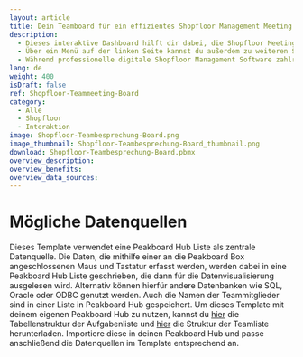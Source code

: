 ```yaml
---
layout: article
title: Dein Teamboard für ein effizientes Shopfloor Management Meeting
description: 
  - Dieses interaktive Dashboard hilft dir dabei, die Shopfloor Meetings deines Teams zu digitalisieren und so deine Shopfloor Management Prozesse zu optimieren. Dabei behältst du stets den Überblick über alle offenen Aufgaben deines Teams. Mit dem Dashboard kannst du nicht nur neue Aufgaben anlegen und diese einzelnen Teammitgliedern zuordnen, sondern auch bestehende Aufgaben anpassen, wenn diese sich beispielsweise in einem neuen Bearbeitungsstatus befinden. Außerdem können Aufgaben abgeschlossen oder gelöscht werden. Das Dashboard wird dabei per Maus und Tastatur bedient, die dazu einfach an die Peakboard Box angeschlossen werden. Die erfassten Daten werden in einer Liste in Peakboard Hub gespeichert und persistiert und können so auch für langfristige Auswertungen deiner Produktion herangezogen werden.
  - Über ein Menü auf der linken Seite kannst du außerdem zu weiteren Screens navigieren, welche relevante Produktionskennzahlen für dein Shopfloor Meeting anzeigen. Im Template wurden exemplarisch diese Screens mit Informationen zu wichtigen KPIs in der Produktion, wie z. B. Sicherheits- & Qualitätskennzahlen sowie OEE-Werten versehen.
  - Während professionelle digitale Shopfloor Management Software zahlreiche Zusatzfunktionen bietet, besticht Peakboard durch seine vielfältigen Einsatzmöglichkeiten und einfache Bedienung. Denn Peakboard bietet die Möglichkeit, dein individuelles Shopfloor Board ohne großen IT-Aufwand und Vorkenntnisse speziell auf die Anforderungen deines Teams maßzuschneidern. Unser [Consulting-Team](https://peakboard.com/produkt/consulting/) unterstützt dich hierbei gerne.
lang: de
weight: 400
isDraft: false
ref: Shopfloor-Teammeeting-Board
category:
  - Alle
  - Shopfloor
  - Interaktion
image: Shopfloor-Teambesprechung-Board.png
image_thumbnail: Shopfloor-Teambesprechung-Board_thumbnail.png
download: Shopfloor-Teambesprechung-Board.pbmx
overview_description:
overview_benefits:
overview_data_sources:
---
```

# Mögliche Datenquellen
Dieses Template verwendet eine Peakboard Hub Liste als zentrale Datenquelle. Die Daten, die mithilfe einer an die Peakboard Box angeschlossenen Maus und Tastatur erfasst werden, werden dabei in eine Peakboard Hub Liste geschrieben, die dann für die Datenvisualisierung ausgelesen wird. Alternativ können hierfür andere Datenbanken wie SQL, Oracle oder ODBC genutzt werden. Auch die Namen der Teammitglieder sind in einer Liste in Peakboard Hub gespeichert. Um dieses Template mit deinem eigenen Peakboard Hub zu nutzen, kannst du <a href="Tasks.txt" class="inline" download>hier</a> die Tabellenstruktur der Aufgabenliste und <a href="Team.txt" class="inline" download>hier</a> die Struktur der Teamliste herunterladen. Importiere diese in deinen Peakboard Hub und passe anschließend die Datenquellen im Template entsprechend an.

